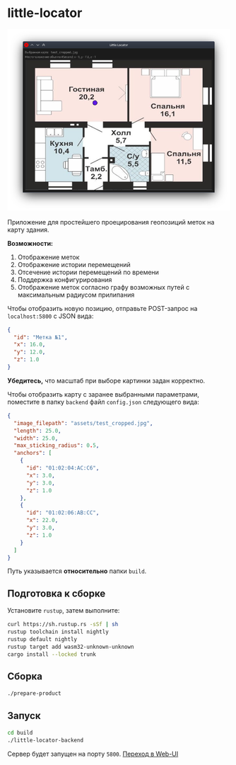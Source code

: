 # little-locator

![Отображение фиолетовой метки](frontend/assets/screenshot.png)

Приложение для простейшего проецирования геопозиций меток на карту здания.

**Возможности:**

1. Отображение меток
2. Отображение истории перемещений
3. Отсечение истории перемещений по времени
4. Поддержка конфигурирования
5. Отображение меток согласно графу возможных путей с максимальным радиусом прилипания

Чтобы отобразить новую позицию, отправьте POST-запрос на `localhost:5800` с JSON вида:

```json
{
  "id": "Метка №1",
  "x": 16.0,
  "y": 12.0,
  "z": 1.0
}
```

**Убедитесь,** что масштаб при выборе картинки задан корректно.

Чтобы отобразить карту с заранее выбранными параметрами, поместите в папку `backend` файл `config.json` следующего вида:

```json
{
  "image_filepath": "assets/test_cropped.jpg",
  "length": 25.0,
  "width": 25.0,
  "max_sticking_radius": 0.5,
  "anchors": [
    {
      "id": "01:02:04:AC:C6",
      "x": 3.0,
      "y": 3.0,
      "z": 1.0
    },
    {
      "id": "01:02:06:AB:CC",
      "x": 22.0,
      "y": 3.0,
      "z": 1.0
    }
  ]
}
```

Путь указывается **относительно** папки `build`.

## Подготовка к сборке

Установите `rustup`, затем выполните:

```bash
curl https://sh.rustup.rs -sSf | sh
rustup toolchain install nightly
rustup default nightly
rustup target add wasm32-unknown-unknown
cargo install --locked trunk
```

## Сборка

```bash
./prepare-product
```

## Запуск

```bash
cd build
./little-locator-backend
```

Сервер будет запущен на порту `5800`. [Переход в Web-UI](http://127.0.0.1:5800)
